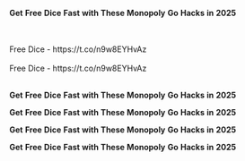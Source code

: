 <strong>Get</strong> <strong>Free</strong> <strong>Dice</strong> <strong>Fast</strong> <strong>with</strong> <strong>These</strong> <strong>Monopoly</strong> <strong>Go</strong> <strong>Hacks</strong> <strong>in</strong> <strong>2025</strong>

<br>
<br>Free Dice - https://t.co/n9w8EYHvAz
<br>
<br>Free Dice - https://t.co/n9w8EYHvAz
<br>
<br>

<strong>Get</strong> <strong>Free</strong> <strong>Dice</strong> <strong>Fast</strong> <strong>with</strong> <strong>These</strong> <strong>Monopoly</strong> <strong>Go</strong> <strong>Hacks</strong> <strong>in</strong> <strong>2025</strong>

<strong>Get</strong> <strong>Free</strong> <strong>Dice</strong> <strong>Fast</strong> <strong>with</strong> <strong>These</strong> <strong>Monopoly</strong> <strong>Go</strong> <strong>Hacks</strong> <strong>in</strong> <strong>2025</strong>

<strong>Get</strong> <strong>Free</strong> <strong>Dice</strong> <strong>Fast</strong> <strong>with</strong> <strong>These</strong> <strong>Monopoly</strong> <strong>Go</strong> <strong>Hacks</strong> <strong>in</strong> <strong>2025</strong>

<strong>Get</strong> <strong>Free</strong> <strong>Dice</strong> <strong>Fast</strong> <strong>with</strong> <strong>These</strong> <strong>Monopoly</strong> <strong>Go</strong> <strong>Hacks</strong> <strong>in</strong> <strong>2025</strong>
